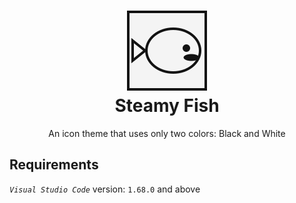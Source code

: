 <h1 align="center">
  <picture>
    <source media="(prefers-color-scheme: dark)"
      srcset="https://raw.githubusercontent.com/VitalikLevin/steamyfish-theme/master/assets/icon-white.png">
    <source media="(prefers-color-scheme: light)"
      srcset="https://raw.githubusercontent.com/VitalikLevin/steamyfish-theme/master/assets/icon-black.png">
    <img alt="Logo" width="128"
      src="https://raw.githubusercontent.com/VitalikLevin/steamyfish-theme/master/assets/icon-black-border.png">
  </picture>
  <br>
  Steamy Fish
</h1>
<p align="center">
  An icon theme that uses only two colors: Black and White
</p>

## Requirements

*`Visual Studio Code`* version: `1.68.0` and above